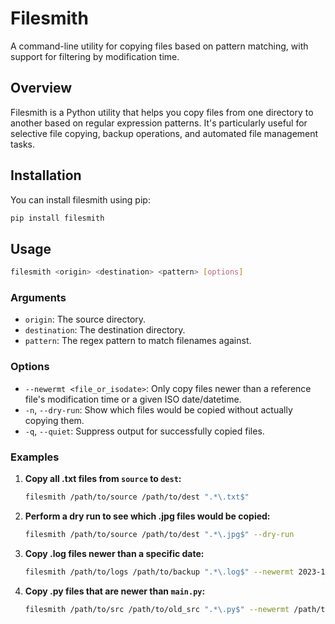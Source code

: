 # Filesmith

A command-line utility for copying files based on pattern matching, with support for filtering by modification time.

## Overview

Filesmith is a Python utility that helps you copy files from one directory to another based on regular expression
patterns. It's particularly useful for selective file copying, backup operations, and automated file management tasks.

## Installation

You can install filesmith using pip:

```bash
pip install filesmith
```

## Usage

```bash
filesmith <origin> <destination> <pattern> [options]
```

### Arguments
- `origin`: The source directory.
- `destination`: The destination directory.
- `pattern`: The regex pattern to match filenames against.

### Options
- `--newermt <file_or_isodate>`: Only copy files newer than a reference file's modification time or a given ISO date/datetime.
- `-n`, `--dry-run`: Show which files would be copied without actually copying them.
- `-q`, `--quiet`: Suppress output for successfully copied files.

### Examples

1.  **Copy all .txt files from `source` to `dest`:**
    ```bash
    filesmith /path/to/source /path/to/dest ".*\.txt$"
    ```

2.  **Perform a dry run to see which .jpg files would be copied:**
    ```bash
    filesmith /path/to/source /path/to/dest ".*\.jpg$" --dry-run
    ```

3.  **Copy .log files newer than a specific date:**
    ```bash
    filesmith /path/to/logs /path/to/backup ".*\.log$" --newermt 2023-10-27T10:00:00
    ```

4.  **Copy .py files that are newer than `main.py`:**
    ```bash
    filesmith /path/to/src /path/to/old_src ".*\.py$" --newermt /path/to/src/main.py
    ```
